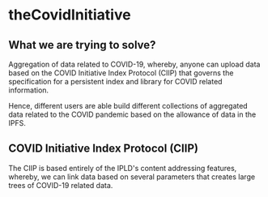 # theCovidInitiative

## What we are trying to solve?
Aggregation of data related to COVID-19, whereby, anyone can upload data based on the COVID Initiative Index Protocol (CIIP) that governs the specification for a persistent index and library for COVID related information.

Hence, different users are able build different collections of aggregated data related to the COVID pandemic based on the allowance of data in the IPFS.

## COVID Initiative Index Protocol (CIIP)
The CIIP is based entirely of the IPLD's content addressing features, whereby, we can link data based on several parameters that creates large trees of COVID-19 related data.

